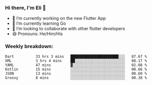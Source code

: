 ### Hi there, I'm Eli 👋
- 🔭 I’m currently working on the new Flutter App
- 🌱 I’m currently learning Go
- 🦄 I’m looking to collaborate with other flutter developers
- 😄 Pronouns: He/Him/His

### Weekly breakdown:
<!--START_SECTION:waka-->

```text
Dart          33 hrs 3 mins   ██████████████████████░░░   87.67 %
XML           3 hrs 4 mins    ██░░░░░░░░░░░░░░░░░░░░░░░   08.17 %
YAML          47 mins         ▓░░░░░░░░░░░░░░░░░░░░░░░░   02.08 %
Kotlin        15 mins         ░░░░░░░░░░░░░░░░░░░░░░░░░   00.66 %
JSON          13 mins         ░░░░░░░░░░░░░░░░░░░░░░░░░   00.60 %
Groovy        8 mins          ░░░░░░░░░░░░░░░░░░░░░░░░░   00.38 %
```

<!--END_SECTION:waka-->

